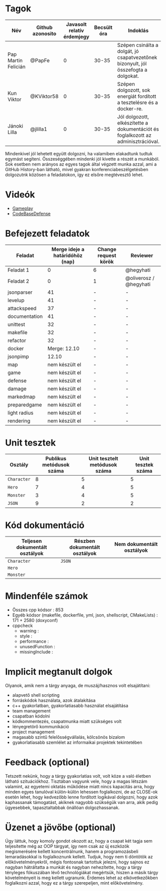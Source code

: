 # Tagok

| Név | Github azonosito  | Javasolt relatív érdemjegy | Becsült óra | Indoklás  | 
| --- | ---- | --- | ------------------ | --------- |
| Pap Martin Felicián | @PapFe | 0 | 30-35 | Szépen csinálta a dolgát, jó csapatvezetőnek bizonyult, jól összefogta a dolgokat. |
| Kun Viktor | @KViktor58 | 0 | 30-35 | Szépen dolgozott, sok energiát fordított a tesztelésre és a docker-re. |
| Jánoki Lilla | @jlilla1 | 0 | 30-35 | Jól dolgozott, elkészítette a dokumentációt és foglalkozott az adminisztrációval. |

Mindenkivel jól lehetett együtt dolgozni, ha valamiben elakadtunk tudtuk egymást segíteni. Összeséggében mindenki jól kivette a részét a munkából. Sok esetben nem arányos az egyes tagok által végzett munka azzal, ami a GitHub History-ban látható, mivel gyakran konferenciabeszélgetésben dolgozutnk közösen a feladatokon, így ez elsőre megtévesztő lehet.

# Videók

 - [Gameplay](/videos/gameplay.mp4)
 - [CodeBaseDefense](/videos/codebasedefense.mp4)

# Befejezett feladatok

| Feladat | Merge ideje a határidóhöz (nap) | Change request körök | Reviewer | 
| ------- | ------------------------------- | -------------------- | -------- |
| Feladat 1 | 0 | 6 | @hegyhati | 
| Feladat 2 | 0 | 1 | @oliverosz / @hegyhati |
| jsonparser | 41 | - | - |
| levelup | 41 | - | - |
| attackspeed | 37 | - | - |
| documentation | 41 | - | - |
| unittest | 32 | - | - |
| makefile | 32 | - | - |
| refactor | 32 | - | - |
| docker | Merge: 12.10 | - | - |
| jsonpimp | 12.10 | - | - |
| map | nem készült el | - | - |
| game | nem készült el | - | - |
| defense | nem készült el | - | - |
| damage | nem készült el | - | -  |
| markedmap | nem készült el | - | - |
| preparedgame | nem készült el | - | - |
| light radius | nem készült el | - | - |
| rendering | nem készült el | - | - |

# Unit tesztek

| Osztály | Publikus metódusok száma | Unit tesztelt metódusok száma | Unit tesztek száma |
| --- | --- | --- | --- |
| `Character` | 8 | 5 | 5 |
| `Hero` | 7 | 4 | 5 | 
| `Monster` | 3 | 4 | 5 |
| `JSON` | 9 | 2 | 2 |

# Kód dokumentáció

| Teljesen dokumentált osztályok | Részben dokumentált osztályok | Nem dokumentált osztályok |
| --- | --- | --- | 
| `Character` | `JSON` | 
| `Hero` |  
| `Monster` |


# Mindenféle számok

 - Összes cpp kódsor : 853
 - Egyéb kódsor (makefile, dockerfile, yml, json, shellscript, CMakeLists) : 171 + 2580 (doxyconf)
 - cppcheck
   - warning : 
   - style : 
   - performance : 
   - unusedFunction : 
   - missingInclude : 
   
 
# Implicit megtanult dolgok
Olyanok, amik nem a tárgy anyaga, de muszáj/hasznos volt elsajátítani:
 - alapvető shell scripting
 - forráskódok használata, azok átalakítása
 - c++ gyakorlatban, gyakorlatiasabb használat elsajátítása
 - team management
 - csapatban kódolni
 - kódkommentezés, csapatmunka miatt szükséges volt
 - lényegretörő kommunikáció
 - project management
 - magasabb szintű felelősségvállalás, kölcsönös bizalom
 - gyakorlatiasabb szemlélet az informaikai projektek tekintetében
 

# Feedback (optional)
 
Tetszett nekünk, hogy a tárgy gyakorlatias volt, volt köze a való életben látható szituációkhoz. Tisztában vagyunk vele, hogy a magas létszám valamint, az egyetemi oktatás működése miatt nincs kapacitás arra, hogy minden egyes tanulóval külön-külön lehessen foglalkozni, de az CLOSE-ok esetén lehet, hogy kedvezőbb lenne fordított logikával dolgozni, hogy azok kaphassanak támogatást, akiknek nagyobb szükségük van arra, akik pedig ügyesebbek, tapasztaltabbak önállóan dolgozhassanak.

# Üzenet a jövőbe (optional)

Úgy láttuk, hogy komoly gondot okozott az, hogy a csapat két tagja sem teljesítette még az OOP tárgyat, így nem csak az új eszközök megismerésére kellett koncentrálnunk, hanem a programozásbeli lemaradásokkal is foglalkoznunk kellett. Tudjuk, hogy nem ti döntötök az előkövetelményekről, mégis fontosnak tartottuk jelezni, hogy sajnos ez nagyban hátráltatta a munkát és nagyban nehezítette, hogy a tárgy tényleges fókuszában lévő technológiákat megértsük, hiszen a másik tárgy követelményeit is meg kellett ugranunk. Érdemes lehet az elkövetkezőkben foglalkozni azzal, hogy ez a tárgy szerepeljen, mint előkövetelmény. 

